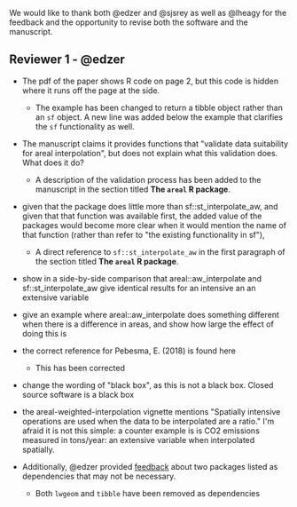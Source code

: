 We would like to thank both @edzer and @sjsrey as well as @lheagy for the feedback and the opportunity to revise both the software and the manuscript.

## Reviewer 1 - @edzer
* The pdf of the paper shows R code on page 2, but this code is hidden where it runs off the page at the side.
    * The example has been changed to return a tibble object rather than an `sf` object. A new line was added below the example that clarifies the `sf` functionality as well.

* The manuscript claims it provides functions that "validate data suitability for areal interpolation", but does not explain what this validation does. What does it do?
    * A description of the validation process has been added to the manuscript in the section titled **The `areal` R package**.

* given that the package does little more than sf::st_interpolate_aw, and given that that function was available first, the added value of the packages would become more clear when it would mention the name of that function (rather than refer to "the existing functionality in sf"),
    * A direct reference to `sf::st_interpolate_aw` in the first paragraph of the section titled **The `areal` R package**.

* show in a side-by-side comparison that areal::aw_interpolate and sf::st_interpolate_aw give identical results for an intensive an an extensive variable

* give an example where areal::aw_interpolate does something different when there is a difference in areas, and show how large the effect of doing this is

* the correct reference for Pebesma, E. (2018) is found here
    * This has been corrected

* change the wording of "black box", as this is not a black box. Closed source software is a black box

* the areal-weighted-interpolation vignette mentions "Spatially intensive operations are used when the data to be interpolated are a ratio." I'm afraid it is not this simple: a counter example is is CO2 emissions measured in tons/year: an extensive variable when interpolated spatially.

* Additionally, @edzer provided [feedback](https://github.com/slu-openGIS/areal/issues/18) about two packages listed as dependencies that may not be necessary.
    * Both `lwgeom` and `tibble` have been removed as dependencies
